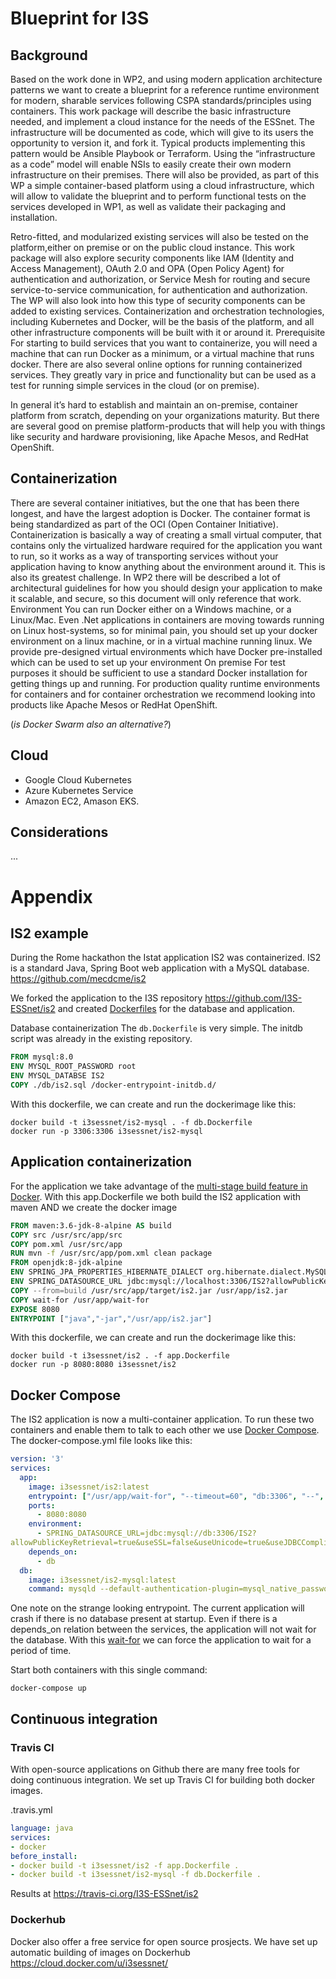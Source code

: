 # Blueprint for I3S


## Background
Based on the work done in WP2, and using modern application architecture patterns we want to create a blueprint for a reference runtime environment for modern, sharable services following CSPA standards/principles using containers. This work package will describe the basic infrastructure needed, and implement a cloud instance for the needs of the ESSnet. The infrastructure will be documented as code, which will give to its users the opportunity to version it, and fork it. Typical products implementing this pattern would be Ansible Playbook or Terraform. Using the “infrastructure as a code” model will enable NSIs to easily create their own modern infrastructure on their premises. There will also be provided, as part of this WP a simple container-based platform using a cloud infrastructure, which will allow to validate the blueprint and to perform functional tests on the services developed in WP1, as well as validate their packaging and installation.

Retro-fitted, and modularized existing services will also be tested on the platform,either on premise or on the public cloud instance. This work package will also explore security components like IAM (Identity and Access Management), OAuth 2.0 and OPA (Open Policy Agent) for authentication and authorization, or Service Mesh for routing and secure service-to-service communication, for authentication and authorization. The WP will also look into how this type of security components can be added to existing services. Containerization and orchestration technologies, including Kubernetes and Docker, will be the basis of the platform, and all other infrastructure components will be built with it or around it.
Prerequisite
For starting to build services that you want to containerize, you will need a machine that can run Docker as a minimum, or a virtual machine that runs docker. There are also several online options for running containerized services. They greatly vary in price and functionality but can be used as a test for running simple services in the cloud (or on premise).

In general it’s hard to establish and maintain an on-premise, container platform from scratch, depending on your organizations maturity. But there are several good on premise platform-products that will help you with things like security and hardware provisioning, like Apache Mesos, and RedHat OpenShift.

## Containerization
There are several container initiatives, but the one that has been there longest, and have the largest adoption is Docker.  The container format is being standardized as part of the OCI (Open Container Initiative). Containerization is basically a way of creating a small virtual computer, that contains only the virtualized hardware required for the application you want to run, so it works as a way of transporting services without your application having to know anything about the environment around it. This is also its greatest challenge. In WP2 there will be described a lot of architectural guidelines for how you should design your application to make it scalable, and secure, so this document will only reference that work.
Environment
You can run Docker either on a Windows machine, or a Linux/Mac. Even .Net applications in containers are moving towards running on Linux host-systems, so for minimal pain, you should set up your docker environment on a linux machine, or in a virtual machine running linux. We provide pre-designed virtual environments which have Docker pre-installed which can be used to set up your environment
On premise
For test purposes it should be sufficient to use a standard Docker installation for getting things up and running. For production quality runtime environments for containers and for container orchestration we recommend looking into products like Apache Mesos or RedHat OpenShift.

(*is Docker Swarm also an alternative?*)

## Cloud
* Google Cloud Kubernetes
* Azure Kubernetes Service
* Amazon EC2, Amason EKS.

## Considerations

...

# Appendix


## IS2 example
During the Rome hackathon the Istat application IS2 was containerized. IS2 is a standard Java, Spring Boot web application with a MySQL database. https://github.com/mecdcme/is2

We forked the application to the I3S repository https://github.com/I3S-ESSnet/is2 and created [Dockerfiles](https://docs.docker.com/engine/reference/builder/) for the database and application.

Database containerization
The `db.Dockerfile` is very simple. The initdb script was already in the existing repository.

```Dockerfile
FROM mysql:8.0
ENV MYSQL_ROOT_PASSWORD root
ENV MYSQL_DATABSE IS2
COPY ./db/is2.sql /docker-entrypoint-initdb.d/
```

With this dockerfile, we can create and run the dockerimage like this:

```Shell
docker build -t i3sessnet/is2-mysql . -f db.Dockerfile
docker run -p 3306:3306 i3sessnet/is2-mysql
```

## Application containerization
For the application we take advantage of the [multi-stage build feature in Docker](https://docs.docker.com/develop/develop-images/multistage-build/).  With this app.Dockerfile we both build the IS2 application with maven AND we create the docker image

```Dockerfile
FROM maven:3.6-jdk-8-alpine AS build
COPY src /usr/src/app/src
COPY pom.xml /usr/src/app
RUN mvn -f /usr/src/app/pom.xml clean package
FROM openjdk:8-jdk-alpine
ENV SPRING_JPA_PROPERTIES_HIBERNATE_DIALECT org.hibernate.dialect.MySQLDialect
ENV SPRING_DATASOURCE_URL jdbc:mysql://localhost:3306/IS2?allowPublicKeyRetrieval=true&useSSL=false&useUnicode=true&useJDBCCompliantTimezoneShift=true&useLegacyDatetimeCode=false&serverTimezone=UTC
COPY --from=build /usr/src/app/target/is2.jar /usr/app/is2.jar
COPY wait-for /usr/app/wait-for
EXPOSE 8080
ENTRYPOINT ["java","-jar","/usr/app/is2.jar"]
```

With this dockerfile, we can create and run the dockerimage like this:

```Shell
docker build -t i3sessnet/is2 . -f app.Dockerfile
docker run -p 8080:8080 i3sessnet/is2
```

## Docker Compose
The IS2 application is now a multi-container application. To run these two containers and enable them to talk to each other we use [Docker Compose](https://docs.docker.com/compose/). The docker-compose.yml file looks like this:

```YAML
version: '3'
services:
  app:
    image: i3sessnet/is2:latest
    entrypoint: ["/usr/app/wait-for", "--timeout=60", "db:3306", "--", "java", "-jar", "/usr/app/is2.jar"]
    ports:
      - 8080:8080
    environment:
      - SPRING_DATASOURCE_URL=jdbc:mysql://db:3306/IS2?
allowPublicKeyRetrieval=true&useSSL=false&useUnicode=true&useJDBCCompliantTimezoneShift=true&useLegacyDatetimeCode=false&serverTimezone=UTC&autoReconnect=true
    depends_on:
      - db
  db:
    image: i3sessnet/is2-mysql:latest
    command: mysqld --default-authentication-plugin=mysql_native_password
```

One note on the strange looking entrypoint. The current application will crash if there is no database present at startup.  Even if there is a depends_on relation between the services, the application will not wait for the database. With this [wait-for](https://github.com/eficode/wait-for) we can force the application to wait for a period of time.

Start both containers with this single command:

```Shell
docker-compose up
```

## Continuous integration

### Travis CI
With open-source applications on Github there are many free tools for doing continuous integration. We set up Travis CI for building both docker images.

.travis.yml
```YAML
language: java
services:
- docker
before_install:
- docker build -t i3sessnet/is2 -f app.Dockerfile .
- docker build -t i3sessnet/is2-mysql -f db.Dockerfile .
```

Results at https://travis-ci.org/I3S-ESSnet/is2

### Dockerhub
Docker also offer a free service for open source prosjects. We have set up automatic building of images on Dockerhub https://cloud.docker.com/u/i3sessnet/
